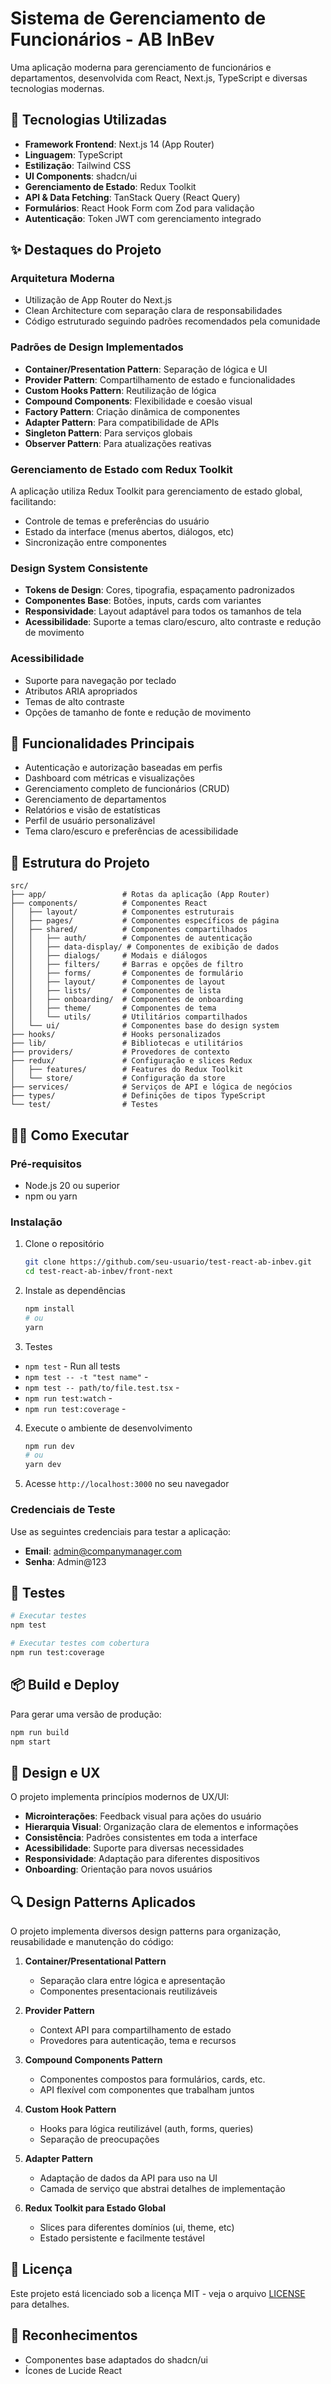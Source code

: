 # Sistema de Gerenciamento de Funcionários - AB InBev

Uma aplicação moderna para gerenciamento de funcionários e departamentos, desenvolvida com React, Next.js, TypeScript e diversas tecnologias modernas.

## 🚀 Tecnologias Utilizadas

- **Framework Frontend**: Next.js 14 (App Router)
- **Linguagem**: TypeScript
- **Estilização**: Tailwind CSS
- **UI Components**: shadcn/ui
- **Gerenciamento de Estado**: Redux Toolkit
- **API & Data Fetching**: TanStack Query (React Query)
- **Formulários**: React Hook Form com Zod para validação
- **Autenticação**: Token JWT com gerenciamento integrado

## ✨ Destaques do Projeto

### Arquitetura Moderna

- Utilização de App Router do Next.js
- Clean Architecture com separação clara de responsabilidades
- Código estruturado seguindo padrões recomendados pela comunidade

### Padrões de Design Implementados

- **Container/Presentation Pattern**: Separação de lógica e UI
- **Provider Pattern**: Compartilhamento de estado e funcionalidades
- **Custom Hooks Pattern**: Reutilização de lógica
- **Compound Components**: Flexibilidade e coesão visual
- **Factory Pattern**: Criação dinâmica de componentes
- **Adapter Pattern**: Para compatibilidade de APIs
- **Singleton Pattern**: Para serviços globais
- **Observer Pattern**: Para atualizações reativas

### Gerenciamento de Estado com Redux Toolkit

A aplicação utiliza Redux Toolkit para gerenciamento de estado global, facilitando:

- Controle de temas e preferências do usuário
- Estado da interface (menus abertos, diálogos, etc)
- Sincronização entre componentes

### Design System Consistente

- **Tokens de Design**: Cores, tipografia, espaçamento padronizados
- **Componentes Base**: Botões, inputs, cards com variantes
- **Responsividade**: Layout adaptável para todos os tamanhos de tela
- **Acessibilidade**: Suporte a temas claro/escuro, alto contraste e redução de movimento

### Acessibilidade

- Suporte para navegação por teclado
- Atributos ARIA apropriados
- Temas de alto contraste
- Opções de tamanho de fonte e redução de movimento

## 📝 Funcionalidades Principais

- Autenticação e autorização baseadas em perfis
- Dashboard com métricas e visualizações
- Gerenciamento completo de funcionários (CRUD)
- Gerenciamento de departamentos
- Relatórios e visão de estatísticas
- Perfil de usuário personalizável
- Tema claro/escuro e preferências de acessibilidade

## 🔧 Estrutura do Projeto

```
src/
├── app/                 # Rotas da aplicação (App Router)
├── components/          # Componentes React
│   ├── layout/          # Componentes estruturais
│   ├── pages/           # Componentes específicos de página
│   ├── shared/          # Componentes compartilhados
│   │   ├── auth/        # Componentes de autenticação
│   │   ├── data-display/ # Componentes de exibição de dados
│   │   ├── dialogs/     # Modais e diálogos
│   │   ├── filters/     # Barras e opções de filtro
│   │   ├── forms/       # Componentes de formulário
│   │   ├── layout/      # Componentes de layout
│   │   ├── lists/       # Componentes de lista
│   │   ├── onboarding/  # Componentes de onboarding
│   │   ├── theme/       # Componentes de tema
│   │   └── utils/       # Utilitários compartilhados
│   └── ui/              # Componentes base do design system
├── hooks/               # Hooks personalizados
├── lib/                 # Bibliotecas e utilitários
├── providers/           # Provedores de contexto
├── redux/               # Configuração e slices Redux
│   ├── features/        # Features do Redux Toolkit
│   └── store/           # Configuração da store
├── services/            # Serviços de API e lógica de negócios
├── types/               # Definições de tipos TypeScript
└── test/                # Testes
```

## 🏃‍♂️ Como Executar

### Pré-requisitos

- Node.js 20 ou superior
- npm ou yarn

### Instalação

1. Clone o repositório
   ```bash
   git clone https://github.com/seu-usuario/test-react-ab-inbev.git
   cd test-react-ab-inbev/front-next
   ```

2. Instale as dependências
   ```bash
   npm install
   # ou
   yarn
   ```
3. Testes

- `npm test` - Run all tests
- `npm test -- -t "test name"` - 
- `npm test -- path/to/file.test.tsx` - 
- `npm run test:watch` -
- `npm run test:coverage` - 

4. Execute o ambiente de desenvolvimento
   ```bash
   npm run dev
   # ou
   yarn dev
   ```

4. Acesse `http://localhost:3000` no seu navegador

### Credenciais de Teste

Use as seguintes credenciais para testar a aplicação:

- **Email**: admin@companymanager.com
- **Senha**: Admin@123

## 🧪 Testes

```bash
# Executar testes
npm test

# Executar testes com cobertura
npm run test:coverage
```

## 📦 Build e Deploy

Para gerar uma versão de produção:

```bash
npm run build
npm start
```

## 🎨 Design e UX

O projeto implementa princípios modernos de UX/UI:

- **Microinterações**: Feedback visual para ações do usuário
- **Hierarquia Visual**: Organização clara de elementos e informações
- **Consistência**: Padrões consistentes em toda a interface
- **Acessibilidade**: Suporte para diversas necessidades
- **Responsividade**: Adaptação para diferentes dispositivos
- **Onboarding**: Orientação para novos usuários

## 🔍 Design Patterns Aplicados

O projeto implementa diversos design patterns para organização, reusabilidade e manutenção do código:

1. **Container/Presentational Pattern**
   - Separação clara entre lógica e apresentação
   - Componentes presentacionais reutilizáveis

2. **Provider Pattern**
   - Context API para compartilhamento de estado
   - Provedores para autenticação, tema e recursos

3. **Compound Components Pattern**
   - Componentes compostos para formulários, cards, etc.
   - API flexível com componentes que trabalham juntos

4. **Custom Hook Pattern**
   - Hooks para lógica reutilizável (auth, forms, queries)
   - Separação de preocupações

5. **Adapter Pattern**
   - Adaptação de dados da API para uso na UI
   - Camada de serviço que abstrai detalhes de implementação

6. **Redux Toolkit para Estado Global**
   - Slices para diferentes domínios (ui, theme, etc)
   - Estado persistente e facilmente testável

## 📝 Licença

Este projeto está licenciado sob a licença MIT - veja o arquivo [LICENSE](LICENSE) para detalhes.

## 🌟 Reconhecimentos

- Componentes base adaptados do shadcn/ui
- Ícones de Lucide React